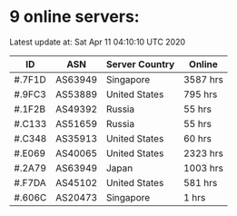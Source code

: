 # 9 online servers:

Latest update at: Sat Apr 11 04:10:10 UTC 2020

| ID | ASN | Server Country | Online |
| -- | --- | -------------- | ------ |
| #.7F1D | AS63949 | Singapore | 3587 hrs |
| #.9FC3 | AS53889 | United States | 795 hrs |
| #.1F2B | AS49392 | Russia | 55 hrs |
| #.C133 | AS51659 | Russia | 55 hrs |
| #.C348 | AS35913 | United States | 60 hrs |
| #.E069 | AS40065 | United States | 2323 hrs |
| #.2A79 | AS63949 | Japan | 1003 hrs |
| #.F7DA | AS45102 | United States | 581 hrs |
| #.606C | AS20473 | Singapore | 1 hrs |

